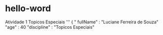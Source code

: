 # hello-word
Atividade 1  Topicos Especiais
'''
{
" fullName" : "Luciane Ferreira de Souza"
"age" : 40
"discipline" : "Topicos Especiais"

